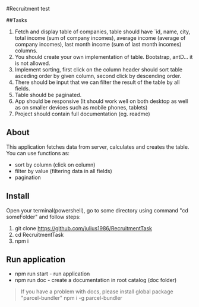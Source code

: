#Recruitment test 

##Tasks

1. Fetch and display table of companies, table should have `id, name, city, total income (sum of company incomes), average income (average of company incomes), last month income (sum of last month incomes) columns.
2. You should create your own implementation of table. Bootstrap, antD... it is not allowed.
3. Implement sorting, first click on the column header should sort table asceding order by given column, second click by descending order.
4. There should be input that we can filter the result of the table by all fields.
5. Table should be paginated.
6. App should be responsive (It should work well on both desktop as well as on smaller devices such as mobile phones, tablets)
7. Project should contain full documentation (eg. readme)

## About

This application fetches data from server, calculates and creates the table. You can use functions as:
- sort by column (click on column)
- filter by value (filtering data in all fields)
- pagination

## Install

Open your terminal(powershell), go to some directory using command "cd someFolder" and follow steps:

1. git clone https://github.com/julius1986/RecruitmentTask
2. cd RecruitmentTask
3. npm i 

## Run application

- npm run start - run application
- npm run doc - create a documentation in root catalog (doc folder)

> If you have a problem with docs, please install global package "parcel-bundler"
> npm i -g parcel-bundler  

